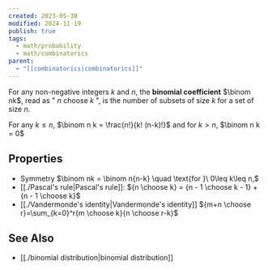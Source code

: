 ```yaml
---
created: 2023-05-30
modified: 2024-11-19
publish: true
tags:
  - math/probability
  - math/combinatorics
parent:
  - "[[combinatorics|combinatorics]]"
---
```

For any non-negative integers $k$ and $n$, the **binomial coefficient** $\binom nk$, read as " $n$ choose $k$ ", is the number of subsets of size $k$ for a set of size $n$.

For any $k \le n$, $\binom n k = \frac{n!}{k! (n-k)!}$ and for $k > n$, $\binom n k = 0$

## Properties
- Symmetry $\binom nk = \binom n{n-k} \quad \text{for }\ 0\leq k\leq n,$
- [[./Pascal's rule|Pascal's rule]]: ${n \choose k} = {n - 1 \choose k - 1} + {n - 1 \choose k}$
- [[./Vandermonde's identity|Vandermonde's identity]] ${m+n \choose r}=\sum_{k=0}^r{m \choose k}{n \choose r-k}$

## See Also
- [[./binomial distribution|binomial distribution]]
